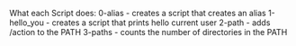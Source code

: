 What each Script does:
0-alias - creates a script that creates an alias
1-hello_you - creates a script that prints hello current user
2-path - adds /action to the PATH
3-paths - counts the number of directories in the PATH
